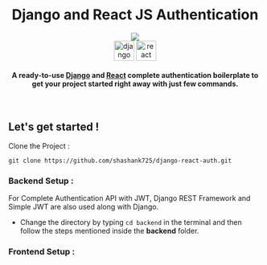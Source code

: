 <h1 align="center">Django and React JS Authentication</h1>

<p align="center">
<img src="https://badges.frapsoft.com/os/v1/open-source.svg?v=103"/> <br>
<a href="https://www.djangoproject.com/" target="blank"><img align="center" src="https://img.shields.io/badge/Django-092E20?style=for-the-badge&logo=django&logoColor=white" alt="django" height="40"/></a>
<a href="https://reactjs.org/" target="blank"><img align="center" src="https://img.shields.io/badge/React-20232A?style=for-the-badge&logo=react&logoColor=61DAFB" alt="react" height="40"/></a>
</p>

<h4 align="center">A ready-to-use <a href="https://www.djangoproject.com/">Django</a> and <a href="https://reactjs.org/">React</a> complete authentication boilerplate to get your project started right away with just few commands.</h4>

<br>

## Let's get started !

Clone the Project :

```
git clone https://github.com/shashank725/django-react-auth.git
```

### Backend Setup :
For Complete Authentication API with JWT, Django REST Framework and Simple JWT are also used along with Django. 

 - Change the directory by typing <code>cd backend</code> in the terminal and then follow the steps mentioned inside the <b>backend</b> folder.

### Frontend Setup :

